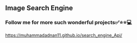 ## Image Search Engine 
### Follow me for more such wonderful projects✅⭐⭐💻
https://muhammadadnan11.github.io/search_engine_Api/
